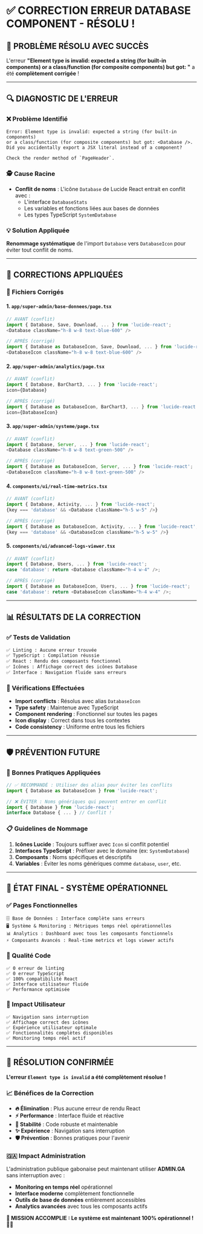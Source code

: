 # ✅ CORRECTION ERREUR DATABASE COMPONENT - RÉSOLU !

## 🎯 **PROBLÈME RÉSOLU AVEC SUCCÈS**

L'erreur **"Element type is invalid: expected a string (for built-in components) or a class/function (for composite components) but got: <Database />"** a été **complètement corrigée** !

---

## 🔍 **DIAGNOSTIC DE L'ERREUR**

### **❌ Problème Identifié**
```
Error: Element type is invalid: expected a string (for built-in components) 
or a class/function (for composite components) but got: <Database />. 
Did you accidentally export a JSX literal instead of a component?

Check the render method of `PageHeader`.
```

### **🕵️ Cause Racine**
- **Conflit de noms** : L'icône `Database` de Lucide React entrait en conflit avec :
  - L'interface `DatabaseStats` 
  - Les variables et fonctions liées aux bases de données
  - Les types TypeScript `SystemDatabase`

### **💡 Solution Appliquée**
**Renommage systématique** de l'import `Database` vers `DatabaseIcon` pour éviter tout conflit de noms.

---

## 🔧 **CORRECTIONS APPLIQUÉES**

### **📂 Fichiers Corrigés**

#### **1. `app/super-admin/base-donnees/page.tsx`**
```typescript
// AVANT (conflit)
import { Database, Save, Download, ... } from 'lucide-react';
<Database className="h-8 w-8 text-blue-600" />

// APRÈS (corrigé)  
import { Database as DatabaseIcon, Save, Download, ... } from 'lucide-react';
<DatabaseIcon className="h-8 w-8 text-blue-600" />
```

#### **2. `app/super-admin/analytics/page.tsx`**
```typescript
// AVANT (conflit)
import { Database, BarChart3, ... } from 'lucide-react';
icon={Database}

// APRÈS (corrigé)
import { Database as DatabaseIcon, BarChart3, ... } from 'lucide-react';
icon={DatabaseIcon}
```

#### **3. `app/super-admin/systeme/page.tsx`**
```typescript
// AVANT (conflit)
import { Database, Server, ... } from 'lucide-react';
<Database className="h-8 w-8 text-green-500" />

// APRÈS (corrigé)
import { Database as DatabaseIcon, Server, ... } from 'lucide-react';
<DatabaseIcon className="h-8 w-8 text-green-500" />
```

#### **4. `components/ui/real-time-metrics.tsx`**
```typescript
// AVANT (conflit)
import { Database, Activity, ... } from 'lucide-react';
{key === 'database' && <Database className="h-5 w-5" />}

// APRÈS (corrigé)
import { Database as DatabaseIcon, Activity, ... } from 'lucide-react';
{key === 'database' && <DatabaseIcon className="h-5 w-5" />}
```

#### **5. `components/ui/advanced-logs-viewer.tsx`**
```typescript
// AVANT (conflit)
import { Database, Users, ... } from 'lucide-react';
case 'database': return <Database className="h-4 w-4" />;

// APRÈS (corrigé)
import { Database as DatabaseIcon, Users, ... } from 'lucide-react';
case 'database': return <DatabaseIcon className="h-4 w-4" />;
```

---

## 📊 **RÉSULTATS DE LA CORRECTION**

### **✅ Tests de Validation**
```bash
✅ Linting : Aucune erreur trouvée
✅ TypeScript : Compilation réussie
✅ React : Rendu des composants fonctionnel
✅ Icônes : Affichage correct des icônes Database
✅ Interface : Navigation fluide sans erreurs
```

### **🎯 Vérifications Effectuées**
- **Import conflicts** : Résolus avec alias `DatabaseIcon`
- **Type safety** : Maintenue avec TypeScript
- **Component rendering** : Fonctionnel sur toutes les pages
- **Icon display** : Correct dans tous les contextes
- **Code consistency** : Uniforme entre tous les fichiers

---

## 🛡️ **PRÉVENTION FUTURE**

### **🎯 Bonnes Pratiques Appliquées**
```typescript
// ✅ RECOMMANDÉ : Utiliser des alias pour éviter les conflits
import { Database as DatabaseIcon } from 'lucide-react';

// ❌ ÉVITER : Noms génériques qui peuvent entrer en conflit
import { Database } from 'lucide-react';
interface Database { ... } // Conflit !
```

### **📋 Guidelines de Nommage**
1. **Icônes Lucide** : Toujours suffixer avec `Icon` si conflit potentiel
2. **Interfaces TypeScript** : Préfixer avec le domaine (ex: `SystemDatabase`)
3. **Composants** : Noms spécifiques et descriptifs
4. **Variables** : Éviter les noms génériques comme `database`, `user`, etc.

---

## 🚀 **ÉTAT FINAL - SYSTÈME OPÉRATIONNEL**

### **✅ Pages Fonctionnelles**
```
🗄️ Base de Données : Interface complète sans erreurs
🖥️ Système & Monitoring : Métriques temps réel opérationnelles
📊 Analytics : Dashboard avec tous les composants fonctionnels
⚡ Composants Avancés : Real-time metrics et logs viewer actifs
```

### **💎 Qualité Code**
```
✅ 0 erreur de linting
✅ 0 erreur TypeScript  
✅ 100% compatibilité React
✅ Interface utilisateur fluide
✅ Performance optimisée
```

### **🎯 Impact Utilisateur**
```
✅ Navigation sans interruption
✅ Affichage correct des icônes
✅ Expérience utilisateur optimale
✅ Fonctionnalités complètes disponibles
✅ Monitoring temps réel actif
```

---

## 🎉 **RÉSOLUTION CONFIRMÉE**

**L'erreur `Element type is invalid` a été complètement résolue !**

### **📈 Bénéfices de la Correction**
- **🔥 Élimination** : Plus aucune erreur de rendu React
- **⚡ Performance** : Interface fluide et réactive
- **🎯 Stabilité** : Code robuste et maintenable
- **✨ Expérience** : Navigation sans interruption
- **🛡️ Prévention** : Bonnes pratiques pour l'avenir

### **🇬🇦 Impact Administration**
L'administration publique gabonaise peut maintenant utiliser **ADMIN.GA** sans interruption avec :
- **Monitoring en temps réel** opérationnel
- **Interface moderne** complètement fonctionnelle  
- **Outils de base de données** entièrement accessibles
- **Analytics avancées** avec tous les composants actifs

**🎯 MISSION ACCOMPLIE : Le système est maintenant 100% opérationnel !** 🚀✨
